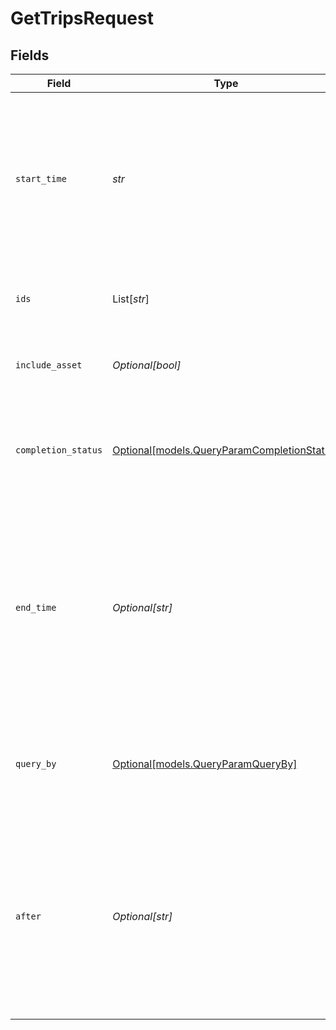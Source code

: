 # GetTripsRequest


## Fields

| Field                                                                                                                                                                                                           | Type                                                                                                                                                                                                            | Required                                                                                                                                                                                                        | Description                                                                                                                                                                                                     |
| --------------------------------------------------------------------------------------------------------------------------------------------------------------------------------------------------------------- | --------------------------------------------------------------------------------------------------------------------------------------------------------------------------------------------------------------- | --------------------------------------------------------------------------------------------------------------------------------------------------------------------------------------------------------------- | --------------------------------------------------------------------------------------------------------------------------------------------------------------------------------------------------------------- |
| `start_time`                                                                                                                                                                                                    | *str*                                                                                                                                                                                                           | :heavy_check_mark:                                                                                                                                                                                              | RFC 3339 timestamp that indicates when to begin receiving data. Value is compared against `updatedAtTime` or `tripStartTime` depending on the queryBy parameter.                                                |
| `ids`                                                                                                                                                                                                           | List[*str*]                                                                                                                                                                                                     | :heavy_check_mark:                                                                                                                                                                                              | Comma-separated list of asset IDs. Include up to 50 asset IDs.                                                                                                                                                  |
| `include_asset`                                                                                                                                                                                                 | *Optional[bool]*                                                                                                                                                                                                | :heavy_minus_sign:                                                                                                                                                                                              | Indicates whether or not to return expanded “asset” data                                                                                                                                                        |
| `completion_status`                                                                                                                                                                                             | [Optional[models.QueryParamCompletionStatus]](../models/queryparamcompletionstatus.md)                                                                                                                          | :heavy_minus_sign:                                                                                                                                                                                              | Filters trips based on a specific completion status  Valid values: `inProgress`, `completed`, `all`                                                                                                             |
| `end_time`                                                                                                                                                                                                      | *Optional[str]*                                                                                                                                                                                                 | :heavy_minus_sign:                                                                                                                                                                                              | RFC 3339 timestamp which is compared against `updatedAtTime` or `tripStartTime` depending on the queryBy parameter. If not provided then the endpoint behaves as an unending feed of changes.                   |
| `query_by`                                                                                                                                                                                                      | [Optional[models.QueryParamQueryBy]](../models/queryparamqueryby.md)                                                                                                                                            | :heavy_minus_sign:                                                                                                                                                                                              | Decide which timestamp the `startTime` and `endTime` are compared to.  Valid values: `updatedAtTime`, `tripStartTime`                                                                                           |
| `after`                                                                                                                                                                                                         | *Optional[str]*                                                                                                                                                                                                 | :heavy_minus_sign:                                                                                                                                                                                              |  If specified, this should be the endCursor value from the previous page of results. When present, this request will return the next page of results that occur immediately after the previous page of results. |